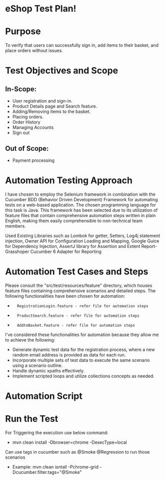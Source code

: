 # eShop Test Plan!

# Purpose
To verify that users can successfully sign in, add items to their basket, and place orders without issues.

# Test Objectives and Scope
## In-Scope:
  * User registration and sign-in.
  * Product Details page and Search feature.
  * Adding/Removing items to the basket.
  * Placing orders.
  * Order History
  * Managing Accounts
  * Sign out
## Out of Scope:
  * Payment processing

# Automation Testing Approach
I have chosen to employ the Selenium framework in combination with the Cucumber BDD (Behavior Driven Development) Framework for automating tests on a web-based application. The chosen programming language for this task is Java. This framework has been selected due to its utilization of feature files that contain comprehensive automation steps written in plain English, making them easily comprehensible to non-technical team members.

Used Existing Libraries such as Lombok for getter, Setters, Log4j statement injection, Owner API for Configuration Loading and Mapping, Google Guice for Dependency Injection, AssertJ library for Assertion and Extent Report-Grasshoper Cucumber 6 Adapter for Reporting

# Automation Test Cases and Steps
Please consult the "src/test/resources/feature" directory, which houses feature files containing comprehensive scenarios and detailed steps. The following functionalities have been chosen for automation:
* 		RegistrationLogin.feature - refer file for automation steps
* 		ProductSearch.feature - refer file for automation steps
* 		AddtoBasket.feature - refer file for automation steps
I've considered these functionalities for automation because they allow me to achieve the following:
* Generate dynamic test data for the registration process, where a new random email address is provided as data for each run.
* Incorporate multiple sets of test data to execute the same scenario using a scenario outline.
* Handle dynamic xpaths effectively.
* Implement scripted loops and utilize collections concepts as needed.

# Automation Script

# Run the Test
For Triggering the execution use below command:
* mvn clean install -Dbrowser=chrome -DexecType=local


Can use tags in cucumber such as @Smoke @Regression to run those scenarios
* Example: mvn clean isntall -Pchrome-grid -Dcucumber.filter.tags="@Smoke"





